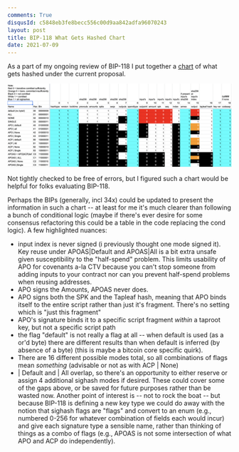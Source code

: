 ```yaml
---
comments: True
disqusId: c5848eb3fe8becc556c00d9aa842adfa96070243 
layout: post
title: BIP-118 What Gets Hashed Chart
date: 2021-07-09
---
```

As a part of my ongoing review of BIP-118 I put together a
[chart](https://docs.google.com/spreadsheets/d/1KeWJ_cly9zoRX5_h70RTniRT2m8_iaVceK_aF6obWeM)
of what gets hashed under the current proposal.

[![BIP-118 Chart](/public/img/bip-118.png)](https://docs.google.com/spreadsheets/d/1KeWJ_cly9zoRX5_h70RTniRT2m8_iaVceK_aF6obWeM)



Not tightly checked to be free of errors, but I figured such a chart would be
helpful for folks evaluating BIP-118.

Perhaps the BIPs (generally, incl 34x) could be updated to present the
information in such a chart -- at least for me it's much clearer than following
a bunch of conditional logic (maybe if there's ever desire for some consensus
refactoring this could be a table in the code replacing the cond logic).
A few highlighted nuances:

- input index is never signed (i previously thought one mode signed it). Key reuse under APOAS|Default and APOAS|All is a bit extra unsafe given susceptibility to the "half-spend" problem. This limits usability of APO for covenants a-la CTV because you can't stop someone from adding inputs to your contract nor can you prevent half-spend problems when reusing addresses.
- APO signs the Amounts, APOAS never does. 
- APO signs both the SPK and the Tapleaf hash, meaning that APO binds itself to the entire script rather than just it's fragment. There's no setting which is "just this fragment"
- APO's signature binds it to a specific script fragment *within* a taproot key, but not a specific script path
- the flag "default" is not really a flag at all -- when default is used (as a or'd byte) there are different results than when default is inferred (by absence of a byte) (this is maybe a bitcoin core specific quirk).
- There are 16 different possible modes total, so all combinations of flags mean *something* (advisable or not as with ACP | None)
- | Default and | All overlap, so there's an opportunity to either reserve or assign 4 additional sighash modes if desired. These could cover some of the gaps above, or be saved for future purposes rather than be wasted now. Another point of interest is -- not to rock the boat -- but because BIP-118 is defining a new key type we could do away with the notion that sighash flags are "flags" and convert to an enum (e.g., numbered 0-256 for whatever combination of fields each would incur) and give each signature type a sensible name, rather than thinking of things as a combo of flags (e.g., APOAS is not some intersection of what APO and ACP do independently).


